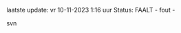 laatste update: 
vr 10-11-2023  1:16   uur 
Status: FAALT - fout - 
<div class="service R">svn</div>